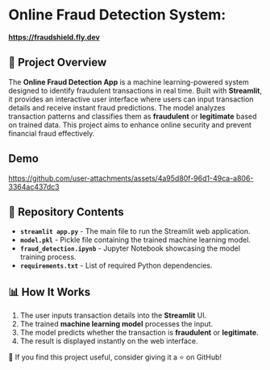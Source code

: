 # Online Fraud Detection System:
**https://fraudshield.fly.dev**

## 🚀 Project Overview

The **Online Fraud Detection App** is a machine learning-powered system designed to identify fraudulent transactions in real time. Built with **Streamlit**, it provides an interactive user interface where users can input transaction details and receive instant fraud predictions. The model analyzes transaction patterns and classifies them as **fraudulent** or **legitimate** based on trained data. This project aims to enhance online security and prevent financial fraud effectively.

## Demo
https://github.com/user-attachments/assets/4a95d80f-96d1-49ca-a806-3364ac437dc3

## 📂 Repository Contents

- **`streamlit app.py`** - The main file to run the Streamlit web application.
- **`model.pkl`** - Pickle file containing the trained machine learning model.
- **`fraud_detection.ipynb`** - Jupyter Notebook showcasing the model training process.
- **`requirements.txt`** - List of required Python dependencies.

## 📊 How It Works

1. The user inputs transaction details into the **Streamlit** UI.
2. The trained **machine learning model** processes the input.
3. The model predicts whether the transaction is **fraudulent** or **legitimate**.
4. The result is displayed instantly on the web interface.


🌟 If you find this project useful, consider giving it a ⭐ on GitHub!
